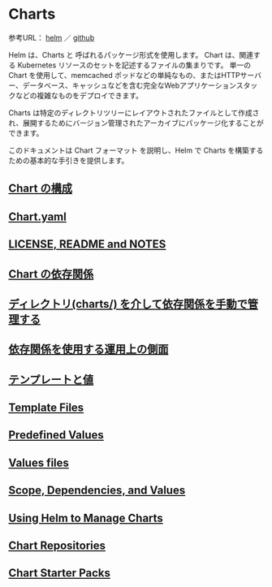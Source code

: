 # Charts
参考URL： [helm](https://docs.helm.sh/developing_charts/)
／
[github](https://github.com/helm/helm/blob/master/docs/charts.md)

Helm は、Charts と 呼ばれるパッケージ形式を使用します。
Chart は、関連する Kubernetes リソースのセットを記述するファイルの集まりです。
単一の Chart を使用して、memcached ポッドなどの単純なもの、またはHTTPサーバー、データベース、キャッシュなどを含む完全なWebアプリケーションスタックなどの複雑なものをデプロイできます。

Charts は特定のディレクトリツリーにレイアウトされたファイルとして作成され、展開するためにバージョン管理されたアーカイブにパッケージ化することができます。

このドキュメントは Chart フォーマット を説明し、Helm で Charts を構築するための基本的な手引きを提供します。

## [Chart の構成](0000filestructure.md)
## [Chart.yaml](0100chartyaml.md)
## [LICENSE, README and NOTES](0200file.md)
## [Chart の依存関係](0300dependencies.md)
## [ディレクトリ(charts/) を介して依存関係を手動で管理する](0400managingdependencies.md)
## [依存関係を使用する運用上の側面](0500operationalaspects.md)
## [テンプレートと値](0600templatesandvalues.md)
## [Template Files](0700templatefiles.md)
## [Predefined Values](0800predefinedvalues.md)
## [Values files](0900valuesfiles.md)
## [Scope, Dependencies, and Values](1000scopedependencies.md)
## [Using Helm to Manage Charts](1100managecharts.md)
## [Chart Repositories](1200chartrepositories.md)
## [Chart Starter Packs](1300chartstarterpacks.md)
